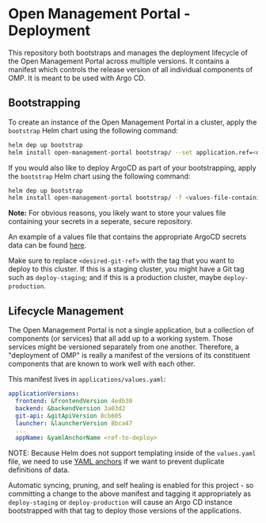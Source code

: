 # Open Management Portal - Deployment

This repository both bootstraps and manages the deployment lifecycle of the Open Management Portal across multiple versions. It contains a manifest which controls the release version of all individual components of OMP. It is meant to be used with Argo CD.

## Bootstrapping

To create an instance of the Open Management Portal in a cluster, apply the `bootstrap` Helm chart using the following command:

```sh
helm dep up bootstrap
helm install open-management-portal bootstrap/ --set application.ref=<desired git ref>
```

If you would also like to deploy ArgoCD as part of your bootstrapping, apply the `bootstrap` Helm chart using the following command:

```sh
helm dep up bootstrap
helm install open-management-portal bootstrap/ -f <values-file-containing-secrets-data> --set application.ref=<desired git ref> --set argo-cd.enabled=true
```

**Note:** For obvious reasons, you likely want to store your values file containing your secrets in a seperate, secure repository.

An example of a values file that contains the appropriate ArgoCD secrets data can be found [here](bootstrap/values-secrets-example.yaml). 

Make sure to replace `<desired-git-ref>` with the tag that you want to deploy to this cluster. If this is a staging cluster, you might have a Git tag such as `deploy-staging`; and if this is a production cluster, maybe `deploy-production`.

## Lifecycle Management

The Open Management Portal is not a single application, but a collection of components (or services) that all add up to a working system. Those services might be versioned separately from one another. Therefore, a "deployment of OMP" is really a manifest of the versions of its constituent components that are known to work well with each other.

This manifest lives in `applications/values.yaml`:

```yaml
applicationVersions:
  frontend: &frontendVersion 4edb30
  backend: &backendVersion 3a03d2
  git-api: &gitApiVersion 8cb605
  launcher: &launcherVersion 8bca47
  ...
  appName: &yamlAnchorName <ref-to-deploy>
```

NOTE: Because Helm does not support templating inside of the `values.yaml` file, we need to use [YAML anchors](https://confluence.atlassian.com/bitbucket/yaml-anchors-960154027.html) if we want to prevent duplicate definitions of data.

Automatic syncing, pruning, and self healing is enabled for this project - so committing a change to the above manifest and tagging it appropriately as `deploy-staging` or `deploy-production` will cause an Argo CD instance bootstrapped with that tag to deploy those versions of the applications.
